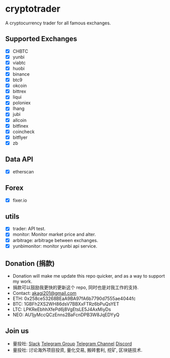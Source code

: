 # cryptotrader

A cryptocurrency trader for all famous exchanges.

## Supported Exchanges
- [x] CHBTC
- [x] yunbi
- [x] viabtc
- [x] huobi
- [x] binance
- [x] btc9
- [x] okcoin
- [x] bittrex
- [x] liqui
- [x] poloniex
- [x] lhang
- [x] jubi
- [x] allcoin
- [x] bitfinex
- [x] coincheck
- [x] bitflyer
- [x] zb

## Data API
- [x] etherscan

## Forex
- [x] fixer.io

## utils
- [x] trader: API test.
- [x] monitor: Monitor market price and alter.
- [x] arbitrage: arbitrage between exchanges.
- [x] yunbimonitor: monitor yunbi api service.

## Donation (捐款)
* Donation will make me update this repo quicker, and as a way to support my work.
* 捐款可以鼓励我更快的更新这个 repo, 同时也是对我工作的支持.
* Contact: <akagi201@gmail.com>
* ETH: 0x258ce53268BEaA9BA97fA6b7790d7555ae4044fc
* BTC: 1GBFh2XS2WH86dsV7BBXxFTRz6bPuQsYET
* LTC: LPKReEbhhXfePd6j8VgEtsLE5J4AxMiyDs
* NEO: AU1jyMccQCzEnns2BaFcnDPB3W8JqEDYyQ

## Join us
* 量投社: [Slack](https://join.slack.com/t/cryptotraderhub/shared_invite/MjM5MTU2MzY3MzQ2LTE1MDUxMzQ1MjYtYmI0NGNlZTQ4YQ) [Telegram Group](https://t.me/cryptotraderhub) [Telegram Channel](https://t.me/cryptotraderchannel) [Discord](https://discord.gg/ydBJspD)
* 量投社: 讨论海外项目投资, 量化交易, 搬砖套利, 挖矿, 区块链技术.
